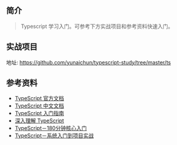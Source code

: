 ## 简介

> Typescript 学习入门。可参考下方实战项目和参考资料快速入门。

## 实战项目

地址: https://github.com/yunaichun/typescript-study/tree/master/ts


## 参考资料

- [TypeScript 官方文档](http://www.typescriptlang.org)
- [TypeScript 中文文档](https://www.tslang.cn)
- [TypeScript 入门指南](https://mp.weixin.qq.com/s/x_CRQj6LEbuiT9gIhD8hvg)
- [深入理解 TypeScript](https://jkchao.github.io/typescript-book-chinese)
- [TypeScript－180分钟核心入门](https://learn.kaikeba.com/catalog/211751)
- [TypeScript－系统入门到项目实战](https://coding.imooc.com/class/412.html)
